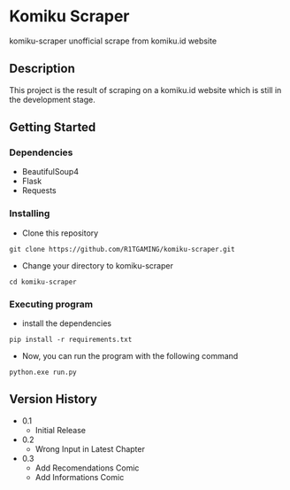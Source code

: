 # Komiku Scraper

komiku-scraper unofficial scrape from komiku.id website

## Description

This project is the result of scraping on a komiku.id website which is still in the development stage.

## Getting Started

### Dependencies

* BeautifulSoup4
* Flask
* Requests

### Installing

* Clone this repository
```
git clone https://github.com/R1TGAMING/komiku-scraper.git
```
* Change your directory to komiku-scraper
```
cd komiku-scraper
```

### Executing program

* install the dependencies
```
pip install -r requirements.txt
```
* Now, you can run the program with the following command
```
python.exe run.py
```

## Version History

* 0.1
    * Initial Release
* 0.2
    * Wrong Input in Latest Chapter
* 0.3
    * Add Recomendations Comic
    * Add Informations Comic